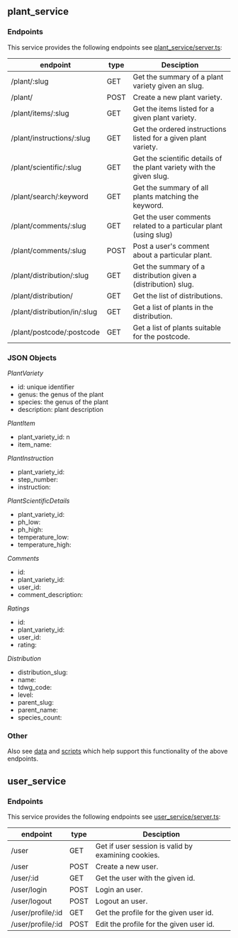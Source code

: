 ## plant\_service

### Endpoints 

This service provides the following endpoints see [plant_service/server.ts](plant_service/server.ts):

| endpoint                      | type  | Desciption                                                            |
|-------------------------------|-------|-----------------------------------------------------------------------|
|/plant/:slug                   | GET   | Get the summary of a plant variety given an slug.                     |
|/plant/                        | POST  | Create a new plant variety.                                           |
|/plant/items/:slug             | GET   | Get the items listed for a given plant variety.                       |
|/plant/instructions/:slug      | GET   | Get the ordered instructions listed for a given plant variety.        |
|/plant/scientific/:slug        | GET   | Get the scientific details of the plant variety with the given slug.  |
|/plant/search/:keyword         | GET   | Get the summary of all plants matching the keyword.                   |
|/plant/comments/:slug          | GET   | Get the user comments related to a particular plant (using slug)      |
|/plant/comments/:slug          | POST  | Post a user's comment about a particular plant.                       |
|/plant/distribution/:slug      | GET   | Get the summary of a distribution given a (distribution) slug.        |
|/plant/distribution/           | GET   | Get the list of distributions.                                        |
|/plant/distribution/in/:slug   | GET   | Get a list of plants in the distribution.                             |
|/plant/postcode/:postcode      | GET   | Get a list of plants suitable for the postcode.                       |

### JSON Objects

*PlantVariety* 
- id: unique identifier
- genus: the genus of the plant
- species: the genus of the plant
- description: plant description

*PlantItem*
- plant_variety_id: n
- item_name:

*PlantInstruction*
- plant_variety_id:
- step_number:
- instruction:

*PlantScientificDetails*
- plant_variety_id:
- ph_low:
- ph_high:
- temperature_low:
- temperature_high:

*Comments*
- id:
- plant_variety_id:
- user_id:
- comment_description:

*Ratings*
- id:
- plant_variety_id:
- user_id:
- rating:

*Distribution*
- distribution_slug:
- name:
- tdwg_code:
- level:
- parent_slug:
- parent_name:
- species_count:

### Other
Also see [data](plant_service/data/data.md) and [scripts](plant_service/py_scripts/scripts.md)
which help support this functionality of the above endpoints.


## user\_service

### Endpoints
This service provides the following endpoints see [user_service/server.ts](user_service/server.ts):

| endpoint                      | type  | Desciption                                                            |
|-------------------------------|-------|-----------------------------------------------------------------------|
|/user                          | GET   | Get if user session is valid by examining cookies.                    |
|/user                          | POST  | Create a new user.                                                    |
|/user/:id                      | GET   | Get the user with the given id.                                       |
|/user/login                    | POST  | Login an user.                                                        |
|/user/logout                   | POST  | Logout an user.                                                       |
|/user/profile/:id              | GET   | Get the profile for the given user id.                                | 
|/user/profile/:id              | POST  | Edit the profile for the given user id.                               |
